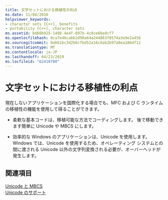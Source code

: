 ```yaml
---
title: 文字セットにおける移植性の利点
ms.date: 11/04/2016
helpviewer_keywords:
- character sets [C++], benefits
- portability [C++], character sets
ms.assetid: bd60b925-1498-4e4f-897b-4c8ce66edcf7
ms.openlocfilehash: 0ca7e46cabb2d98a64a244863f8574a3e9e2a456
ms.sourcegitcommit: 0ab61bc3d2b6cfbd52a16c6ab2b97a8ea1864f12
ms.translationtype: MT
ms.contentlocale: ja-JP
ms.lasthandoff: 04/23/2019
ms.locfileid: "62410780"
---
```

# <a name="benefits-of-character-set-portability"></a>文字セットにおける移植性の利点

現在しないアプリケーションを国際化する場合でも、MFC および C ランタイムの移植性の機能を使用して得ることができます。

- 柔軟な基本コードは、移植可能な方法でコーディングします。 後で移動できます簡単に Unicode や MBCS にします。

- 効率的な Windows のアプリケーションは、Unicode を使用します。 Windows では、Unicode を使用するため、オペレーティング システムとの間に渡される Unicode 以外の文字列変換される必要が、オーバーヘッドが発生します。

## <a name="see-also"></a>関連項目

[Unicode と MBCS](../text/unicode-and-mbcs.md)<br/>
[Unicode のサポート](../text/support-for-unicode.md)
